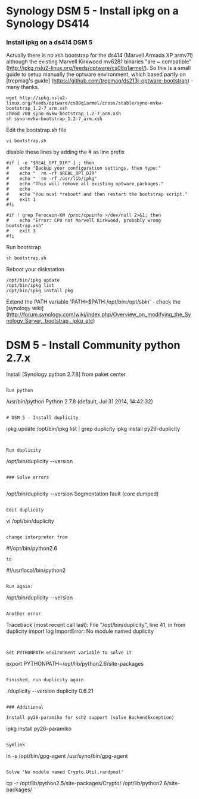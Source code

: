 # Synology DSM 5 - Install ipkg on a Synology DS414


### Install ipkg on a ds414 DSM 5

Actually there is no xsh bootstrap for the ds414 (Marvell Armada XP armv7l) although the existing Marvell Kirkwood mv6281 binaries "are ~ compatible" (http://ipkg.nslu2-linux.org/feeds/optware/cs08q1armel/). So this is a small guide to setup manually the optware environment, which based partly on [trepmag's guide]  (https://github.com/trepmag/ds213j-optware-bootstrap) - many thanks.


```
wget http://ipkg.nslu2-linux.org/feeds/optware/cs08q1armel/cross/stable/syno-mvkw-bootstrap_1.2-7_arm.xsh
chmod 700 syno-mvkw-bootstrap_1.2-7_arm.xsh
sh syno-mvkw-bootstrap_1.2-7_arm.xsh
```
Edit the bootstrap.sh file
```
vi bootstrap.sh
```
disable these lines by adding the # as line prefix
```
#if [ -e "$REAL_OPT_DIR" ] ; then
#    echo "Backup your configuration settings, then type:"
#    echo "  rm -rf $REAL_OPT_DIR"
#    echo "  rm -rf /usr/lib/ipkg"
#    echo "This will remove all existing optware packages."
#    echo
#    echo "You must *reboot* and then restart the bootstrap script."
#    exit 1
#fi

#if ! grep Feroceon-KW /proc/cpuinfo >/dev/null 2>&1; then
#    echo "Error: CPU not Marvell Kirkwood, probably wrong bootstrap.xsh"
#    exit 3
#fi
```

Run bootstrap
```
sh bootstrap.sh
```

Reboot your diskstation

```
/opt/bin/ipkg update
/opt/bin/ipkg list
/opt/bin/ipkg install pkg
```

Extend the PATH variable 'PATH=$PATH:/opt/bin:/opt/sbin' - check the [synology wiki] (http://forum.synology.com/wiki/index.php/Overview_on_modifying_the_Synology_Server,_bootstrap,_ipkg_etc)


# DSM 5 - Install Community python 2.7.x

Install [Synology python 2.7.8] from paket center
```

Run python
```
/usr/bin/python
Python 2.7.8 (default, Jul 31 2014, 14:42:32)
```

# DSM 5 - Install duplicity

```
ipkg update
/opt/bin/ipkg list | grep duplicity
ipkg install py26-duplicity
```


Run duplicity
```
/opt/bin/duplicity --version
```

### Solve errors


```
/opt/bin/duplicity --version
Segmentation fault (core dumped)
```

Edit duplicity
```
vi /opt/bin/duplicity
```

change interpreter from 
```
#!/opt/bin/python2.6
```
to 
```
#!/usr/local/bin/python2
```

Run again:

```
/opt/bin/duplicity --version
```

Another error

```
Traceback (most recent call last):
  File "/opt/bin/duplicity", line 41, in <module>
    from duplicity import log
ImportError: No module named duplicity
```


Set PYTHONPATH environment variable to solve it

```
export PYTHONPATH=/opt/lib/python2.6/site-packages 
```

Finished, run duplicity again

```
./duplicity --version
duplicity 0.6.21
```

### Additional

Install py26-paramiko for ssh2 support (solve BackendException)
```
ipkg install py26-paramiko
```

Symlink
```
ln -s /opt/bin/gpg-agent /usr/syno/bin/gpg-agent
```

Solve 'No module named Crypto.Util.randpool'
```
cp -r  /opt/lib/python2.5/site-packages/Crypto/ /opt/lib/python2.6/site-packages/
```
